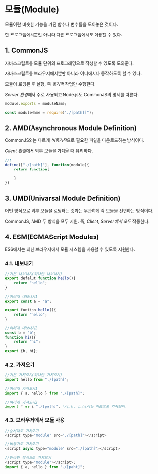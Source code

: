 # 모듈(Module)

모듈이란 비슷한 기능을 가진 함수나 변수들을 모아놓은 것이다.

한 프로그램에서뿐만 아니라 다른 프로그램에서도 이용할 수 있다.

## 1. CommonJS

자바스크립트를 모듈 단위의 프로그래밍으로 작성할 수 있도록 도와준다.

자바스크립트를 브라우저에서뿐만 아니라 어디에서나 동작하도록 할 수 있다.

모듈이 로딩된 후 실행, 즉 _동기적_ 작업만 수행한다.

*Server 환경*에서 주로 사용되고 Node.js도 CommonJS의 명세를 따른다.

```javascript
module.exports = moduleName;

const moduleName = require("./[path]]");
```

## 2. AMD(Asynchronous Module Definition)

CommonJS와는 다르게 *비동기적*으로 필요한 파일을 다운로드하는 방식이다.

*Client 환경*에서 외부 모듈을 가져올 때 유리하다.

```javascript
//❗
define(["./[path]"], function(module){
    return function{

    }
})
```

## 3. UMD(Univarsal Module Definition)

어떤 방식으로 외부 모듈을 로딩하는 것과는 무관하게 각 모듈을 선언하는 방식이다.

CommonJS, AMD 두 방식을 모두 지원. 즉, _Client, Server에서 모두_ 작동한다.

## 4. ESM(ECMAScript Modules)

ES6에서는 최신 브라우저에서 모듈 시스템을 사용할 수 있도록 지원한다.

### 4.1. 내보내기

```javascript
//기본 내보내기(하나만 내보내기)
export defalut function hello(){
    return "hello";
}
```

```javascript
//여러개 내보내기1
export const a = "a";

export funtion hello(){
    return "hello";
}

//여러개 내보내기2
const b = "b";
function hi(){
    return "hi";
}
export {b, hi};
```

### 4.2. 가져오기

```javascript
//기본 가져오기(하나만 가져오기)
import hello from "./[path]";
```

```javascript
//여러개 가져오기1
import { a, hello } from "./[path]";

//여러개 가져오기2
import * as i "./[path]"; //i.b, i,hi라는 이름으로 가져온다.
```

### 4.3. 브라우저에서 모듈 사용

```javascript
//순서대로 가져오기
<script type="module" src="./[path]"></script>
```

```javascript
//비동기로 가져오기
<script async type="module" src="./[path]"></script>
```

```javascript
//인라인 형식으로 가져오기
<script type="module"></script>;
import { a, hello } from "./[paht]";
```
